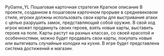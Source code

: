 PyGame_YL
Пошаговая карточная стратегия
Краткое описание
В проекте, созданном в пошаговом карточном прорыве в средневековом стиле, игроки должны использовать свои карты для выстривания атаки с целью разрушить замок, представляющий собой оружие. В свой ход игрок может продвинуть своих героев, взять новые карты, выставить героев на поле. Карты растут на разных классах, со своей красотой и особенностями, можно будет продавать свои карты, покупать новые или вытягивать случайные колодки на кухне. В игре будет представлена ​​система достижений и магазин.
